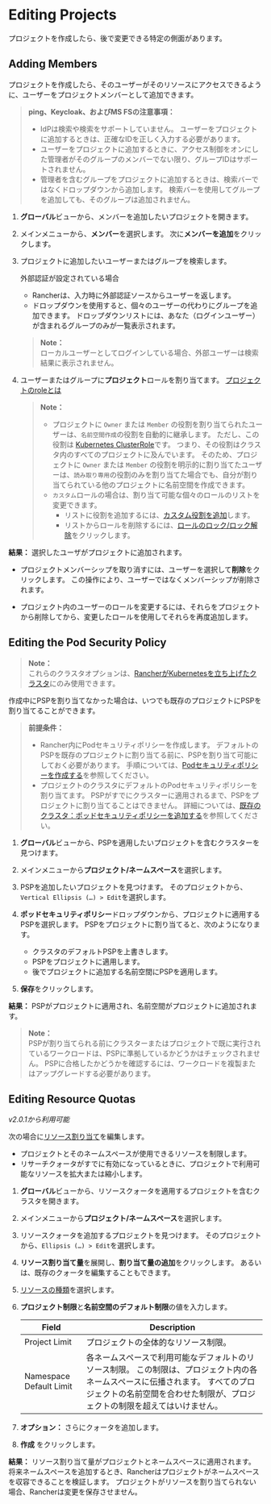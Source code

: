 # Editing Projects

プロジェクトを作成したら、後で変更できる特定の側面があります。

## Adding Members

プロジェクトを作成したら、そのユーザーがそのリソースにアクセスできるように、ユーザーをプロジェクトメンバーとして追加できます。

> **ping、Keycloak、およびMS FSの注意事項：**  
> - IdPは検索や検索をサポートしていません。
> ユーザーをプロジェクトに追加するときは、正確なIDを正しく入力する必要があります。
> - ユーザーをプロジェクトに追加するときに、アクセス制御をオンにした管理者がそのグループのメンバーでない限り、グループIDはサポートされません。
> - 管理者を含むグループをプロジェクトに追加するときは、検索バーではなくドロップダウンから追加します。
> 検索バーを使用してグループを追加しても、そのグループは追加されません。

1. **グローバル**ビューから、メンバーを追加したいプロジェクトを開きます。

1. メインメニューから、**メンバー**を選択します。 次に**メンバーを追加**をクリックします。

1. プロジェクトに追加したいユーザーまたはグループを検索します。

    外部認証が設定されている場合

    - Rancherは、入力時に外部認証ソースからユーザーを返します。
    - ドロップダウンを使用すると、個々のユーザーの代わりにグループを追加できます。 ドロップダウンリストには、あなた（ログインユーザー）が含まれるグループのみが一覧表示されます。

    > **Note：**  
    > ローカルユーザーとしてログインしている場合、外部ユーザーは検索結果に表示されません。

1. ユーザーまたはグループに**プロジェクト**ロールを割り当てます。
    [プロジェクトのroleとは](https://rancher.com/docs/rancher/v2.x/en/admin-settings/rbac/cluster-project-roles/)

    > **Note：**  
    > - プロジェクトに `Owner` または `Member` の役割を割り当てられたユーザーは、`名前空間作成`の役割を自動的に継承します。
    > ただし、この役割は [Kubernetes ClusterRole](https://kubernetes.io/docs/reference/access-authn-authz/rbac/#role-and-clusterrole)です。
    > つまり、その役割はクラスタ内のすべてのプロジェクトに及んでいます。
    > そのため、プロジェクトに `Owner` または `Member` の役割を明示的に割り当てたユーザーは、`読み取り専用`の役割のみを割り当てた場合でも、自分が割り当てられている他のプロジェクトに名前空間を作成できます。
    > - `カスタム`ロールの場合は、割り当て可能な個々のロールのリストを変更できます。
    >   - リストに役割を追加するには、[カスタム役割を追加](https://rancher.com/docs/rancher/v2.x/en/admin-settings/rbac/default-custom-roles/)します。
    >   - リストからロールを削除するには、[ロールのロック/ロック解除](https://rancher.com/docs/rancher/v2.x/en/admin-settings/rbac/locked-roles/)をクリックします。

**結果：** 選択したユーザがプロジェクトに追加されます。

- プロジェクトメンバーシップを取り消すには、ユーザーを選択して**削除**をクリックします。
この操作により、ユーザーではなくメンバーシップが削除されます。

- プロジェクト内のユーザーのロールを変更するには、それらをプロジェクトから削除してから、変更したロールを使用してそれらを再度追加します。

## Editing the Pod Security Policy

> **Note：**  
> これらのクラスタオプションは、[RancherがKubernetesを立ち上げたクラスタ](https://rancher.com/docs/rancher/v2.x/en/cluster-provisioning/rke-clusters/)にのみ使用できます。

作成中にPSPを割り当てなかった場合は、いつでも既存のプロジェクトにPSPを割り当てることができます。

> **前提条件：**  
> - Rancher内にPodセキュリティポリシーを作成します。
> デフォルトのPSPを既存のプロジェクトに割り当てる前に、PSPを割り当て可能にしておく必要があります。
> 手順については、[Podセキュリティポリシーを作成する](https://rancher.com/docs/rancher/v2.x/en/admin-settings/pod-security-policies/)を参照してください。
> - プロジェクトのクラスタにデフォルトのPodセキュリティポリシーを割り当てます。
> PSPがすでにクラスターに適用されるまで、PSPをプロジェクトに割り当てることはできません。
> 詳細については、[既存のクラスタ：ポッドセキュリティポリシーを追加する](https://rancher.com/docs/rancher/v2.x/en/k8s-in-rancher/editing-clusters/#adding-changing-a-pod-security-policy)を参照してください。

1. **グローバル**ビューから、PSPを適用したいプロジェクトを含むクラスターを見つけます。

1. メインメニューから**プロジェクト/ネームスペース**を選択します。

1. PSPを追加したいプロジェクトを見つけます。
そのプロジェクトから、`Vertical Ellipsis (…) > Edit`を選択します。

1. **ポッドセキュリティポリシー**ドロップダウンから、プロジェクトに適用するPSPを選択します。
PSPをプロジェクトに割り当てると、次のようになります。
    - クラスタのデフォルトPSPを上書きします。
    - PSPをプロジェクトに適用します。
    - 後でプロジェクトに追加する名前空間にPSPを適用します。

1. **保存**をクリックします。

**結果：** PSPがプロジェクトに適用され、名前空間がプロジェクトに追加されます。

> **Note：**  
> PSPが割り当てられる前にクラスターまたはプロジェクトで既に実行されているワークロードは、PSPに準拠しているかどうかはチェックされません。
PSPに合格したかどうかを確認するには、ワークロードを複製またはアップグレードする必要があります。

## Editing Resource Quotas
*v2.0.1から利用可能*

次の場合に[リソース割り当て](https://rancher.com/docs/rancher/v2.x/en/k8s-in-rancher/projects-and-namespaces/resource-quotas/)を編集します。

- プロジェクトとそのネームスペースが使用できるリソースを制限します。
- リサーチクォータがすでに有効になっているときに、プロジェクトで利用可能なリソースを拡大または縮小します。

1. **グローバル**ビューから、リソースクォータを適用するプロジェクトを含むクラスタを開きます。

1. メインメニューから**プロジェクト/ネームスペース**を選択します。

1. リソースクォータを追加するプロジェクトを見つけます。
そのプロジェクトから、`Ellipsis (…) > Edit`を選択します。

1. **リソース割り当て量**を展開し、**割り当て量の追加**をクリックします。
あるいは、既存のクォータを編集することもできます。

1. [リソースの種類](https://rancher.com/docs/rancher/v2.x/en/k8s-in-rancher/projects-and-namespaces/resource-quotas/#resource-quota-types)を選択します。

1. **プロジェクト制限**と**名前空間のデフォルト制限**の値を入力します。

    | Field | Description |
    | --- | --- |
    | Project Limit | プロジェクトの全体的なリソース制限。 |
    | Namespace Default Limit | 各ネームスペースで利用可能なデフォルトのリソース制限。 この制限は、プロジェクト内の各ネームスペースに伝播されます。 すべてのプロジェクトの名前空間を合わせた制限が、プロジェクトの制限を超えてはいけません。 |

1. **オプション：** さらにクォータを追加します。

1. **作成** をクリックします。

**結果：** リソース割り当て量がプロジェクトとネームスペースに適用されます。
将来ネームスペースを追加するとき、Rancherはプロジェクトがネームスペースを収容できることを検証します。
プロジェクトがリソースを割り当てられない場合、Rancherは変更を保存させません。



